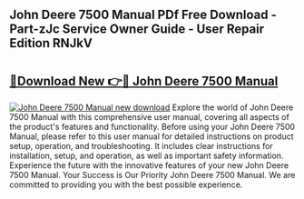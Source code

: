 ## John Deere 7500 Manual PDf Free Download - Part-zJc Service Owner Guide - User Repair Edition RNJkV

# <h2><a href="http://bc94042.oget.top/?id=John+Deere+7500+Manual">🔗Download New 👉🔴 John Deere 7500 Manual</a></h2>

[![John Deere 7500 Manual new download](https://i.imgur.com/5g1atiW.png)](http://bc94042.oget.top/?id=John+Deere+7500+Manual)
Explore the world of John Deere 7500 Manual with this comprehensive user manual, covering all aspects of the product's features and functionality. Before using your John Deere 7500 Manual, please refer to this user manual for detailed instructions on product setup, operation, and troubleshooting. It includes clear instructions for installation, setup, and operation, as well as important safety information. Experience the future with the innovative features of your new John Deere 7500 Manual. Your Success is Our Priority John Deere 7500 Manual. We are committed to providing you with the best possible experience.
